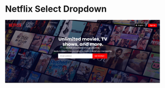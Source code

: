 # Netflix Select Dropdown


<img src="https://github.com/colombomf/netflix-select-dropdown/blob/main/public/assets/img/select-dropdown-button.gif" alt="Netflix Select Dropdown"  />
